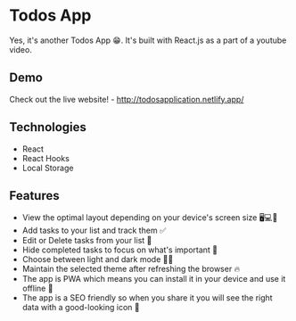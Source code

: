 # Todos App

Yes, it's another Todos App 😁. It's built with React.js as a part of a youtube video.

## Demo

Check out the live website! - http://todosapplication.netlify.app/

## Technologies

- React
- React Hooks
- Local Storage

## Features

- View the optimal layout depending on your device's screen size 🖥💻📱
- Add tasks to your list and track them ✅
- Edit or Delete tasks from your list 📝
- Hide completed tasks to focus on what's important 🧐
- Choose between light and dark mode 🌝🌚
- Maintain the selected theme after refreshing the browser 🔥
- The app is PWA which means you can install it in your device and use it offline 📵
- The app is a SEO friendly so when you share it you will see the right data with a good-looking icon 📲
